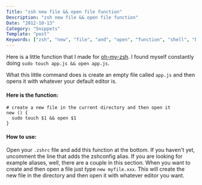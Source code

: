 ```yaml
---
Title: "zsh new file && open file function"
Description: "zsh new file && open file function"
Date: "2012-10-13"
Category: "Snippets"
Template: "post"
Keywords: ["zsh", "new", "file", "and", "open", "function", "shell", "bash", "command"]
---
```


Here is a little function that I made for [oh-my-zsh](https://github.com/robbyrussell/oh-my-zsh "oh-my-zsh"). I found myself constantly doing `sudo touch app.js && open app.js`.

What this little command does is create an empty file called `app.js` and then opens it with whatever your default editor is.

#### Here is the function:

    # create a new file in the current directory and then open it
    new () {
      sudo touch $1 && open $1
    }

#### How to use:

Open your `.zshrc` file and add this function at the bottom. If you haven't yet, uncomment the line that adds the zshconfig alias. If you are looking for example aliases, well, there are a couple in this section. When you want to create and then open a file just type `new myfile.xxx`. This will create the new file in the directory and then open it with whatever editor you want.
